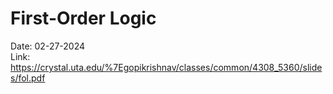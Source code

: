 # First-Order Logic  
Date: 02-27-2024  
Link: https://crystal.uta.edu/%7Egopikrishnav/classes/common/4308_5360/slides/fol.pdf

